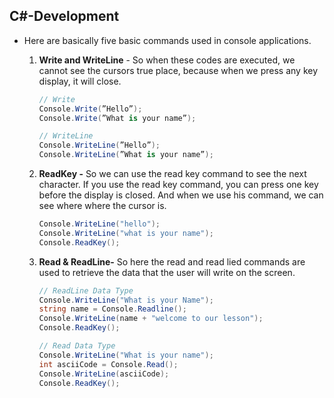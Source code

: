 ## C#-Development
- Here are basically five basic commands used in console applications.
    1. **Write and WriteLine** - So when these codes are executed, we cannot see the cursors true place, because when we press any key display, it will close.
        
        ```csharp
        // Write
        Console.Write(”Hello”);
        Console.Write(”What is your name”);
        
        // WriteLine
        Console.WriteLine(”Hello”); 
        Console.WriteLine(”What is your name”);
        ```
        
    2. **ReadKey -** So we can use the read key command to see the next character. If you use the read key command, you can press one key before the display is closed. And when we use his command, we can see where where the cursor is.
        
        ```csharp
        Console.WriteLine("hello");
        Console.WriteLine("what is your name");
        Console.ReadKey();
        ```
        
    3. **Read & ReadLine-** So here the read and read lied commands are used to retrieve the data that the user will write on the screen.
        
        ```csharp
        // ReadLine Data Type
        Console.WriteLine("What is your Name");
        string name = Console.Readline();
        Console.WriteLine(name + "welcome to our lesson");
        Console.ReadKey();
        
        // Read Data Type
        Console.WriteLine("What is your name");
        int asciiCode = Console.Read();
        Console.WriteLine(asciiCode);
        Console.ReadKey();
        ```
